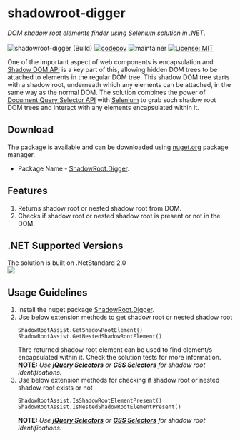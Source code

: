 # shadowroot-digger
*DOM shadow root elements finder using Selenium solution in .NET*. </br></br>
![shadowroot-digger (Build)](https://github.com/abhinavminhas/shadowroot-digger/actions/workflows/build.yml/badge.svg)
[![codecov](https://codecov.io/gh/abhinavminhas/shadowroot-digger/branch/main/graph/badge.svg?token=8LXZL9ZLZR)](https://codecov.io/gh/abhinavminhas/shadowroot-digger)
![maintainer](https://img.shields.io/badge/Creator/Maintainer-abhinavminhas-e65c00)
[![License: MIT](https://img.shields.io/badge/License-MIT-blue.svg)](https://opensource.org/licenses/MIT)

One of the important aspect of web components is encapsulation and [Shadow DOM API](https://developer.mozilla.org/en-US/docs/Web/Web_Components/Using_shadow_DOM) is a key part of this, allowing hidden DOM trees to be attached to elements in the regular DOM tree. This shadow DOM tree starts with a shadow root, underneath which any elements can be attached, in the same way as the normal DOM. The solution combines the power of [Document Query Selector API](https://developer.mozilla.org/en-US/docs/Web/API/Document/querySelector)  with [Selenium](https://www.selenium.dev/) to grab such shadow root DOM trees and interact with any elements encapsulated within it.

## Download
The package is available and can be downloaded using [nuget.org](https://www.nuget.org/) package manager.  
- Package Name - [ShadowRoot.Digger](https://www.nuget.org/packages/ShadowRoot.Digger/).

## Features
1. Returns shadow root or nested shadow root from DOM.
2. Checks if shadow root or nested shadow root is present or not in the DOM.

## .NET Supported Versions
The solution is built on .NetStandard 2.0  
<img src="https://user-images.githubusercontent.com/17473202/141665862-0e5e1c0e-e84f-42bf-befb-267e722e9d60.png" />  

## Usage Guidelines
1. Install the nuget package [ShadowRoot.Digger](https://www.nuget.org/packages/ShadowRoot.Digger/).
2. Use below extension methods to get shadow root or nested shadow root  
    ```
    ShadowRootAssist.GetShadowRootElement()
    ShadowRootAssist.GetNestedShadowRootElement()
    ```
    Thre returned shadow root element can be used to find element/s encapsulated within it. Check the solution tests for more information.  
    **NOTE:** *Use **[jQuery Selectors](https://www.w3schools.com/jquery/jquery_ref_selectors.asp)** or **[CSS Selectors](https://www.w3schools.com/cssref/css_selectors.asp)** for shadow root identifications.*
3. Use below extension methods for checking if shadow root or nested shadow root exists or not  
    ```
    ShadowRootAssist.IsShadowRootElementPresent()
    ShadowRootAssist.IsNestedShadowRootElementPresent()
    ```
    **NOTE:** *Use **[jQuery Selectors](https://www.w3schools.com/jquery/jquery_ref_selectors.asp)** or **[CSS Selectors](https://www.w3schools.com/cssref/css_selectors.asp)** for shadow root identifications.*